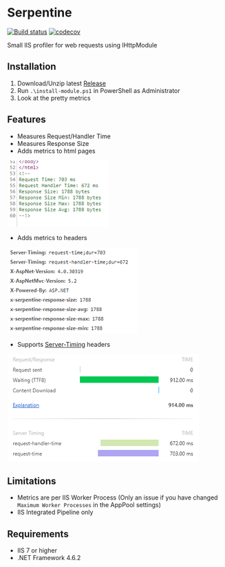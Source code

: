 # Serpentine

[![Build status](https://ci.appveyor.com/api/projects/status/w905nel94n35xyc7?svg=true)](https://ci.appveyor.com/project/gamingrobot/serpentine)
[![codecov](https://codecov.io/gh/gamingrobot/Serpentine/branch/master/graph/badge.svg)](https://codecov.io/gh/gamingrobot/Serpentine)

Small IIS profiler for web requests using IHttpModule

## Installation

1. Download/Unzip latest [Release](https://github.com/gamingrobot/Serpentine/releases/latest)
2. Run `.\install-module.ps1` in PowerShell as Administrator
3. Look at the pretty metrics

## Features

- Measures Request/Handler Time
- Measures Response Size
- Adds metrics to html pages

![Html Data](docs/img/html_data.png)

- Adds metrics to headers

![Headers](docs/img/headers.png)

- Supports [Server-Timing](https://www.w3.org/TR/server-timing/) headers

![Server Timing](docs/img/server_timing.png)

## Limitations

- Metrics are per IIS Worker Process (Only an issue if you have changed `Maximum Worker Processes` in the AppPool settings)
- IIS Integrated Pipeline only

## Requirements

- IIS 7 or higher
- .NET Framework 4.6.2
